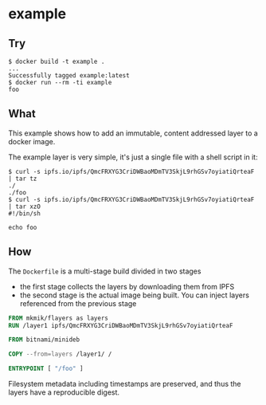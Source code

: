 # example

## Try

```console
$ docker build -t example .
...
Successfully tagged example:latest
$ docker run --rm -ti example
foo
```

## What

This example shows how to add an immutable, content addressed layer to a docker image.

The example layer is very simple, it's just a single file with a shell script in it:

```console
$ curl -s ipfs.io/ipfs/QmcFRXYG3CriDWBaoMDmTV3SkjL9rhGSv7oyiatiQrteaF | tar tz
./
./foo
$ curl -s ipfs.io/ipfs/QmcFRXYG3CriDWBaoMDmTV3SkjL9rhGSv7oyiatiQrteaF | tar xzO
#!/bin/sh

echo foo
```

## How

The `Dockerfile` is a multi-stage build divided in two stages

* the first stage collects the layers by downloading them from IPFS
* the second stage is the actual image being built. You can inject layers referenced from the previous stage

```dockerfile
FROM mkmik/flayers as layers
RUN /layer1 ipfs/QmcFRXYG3CriDWBaoMDmTV3SkjL9rhGSv7oyiatiQrteaF

FROM bitnami/minideb

COPY --from=layers /layer1/ /

ENTRYPOINT [ "/foo" ]
```

Filesystem metadata including timestamps are preserved, and thus the layers have a reproducible digest.
